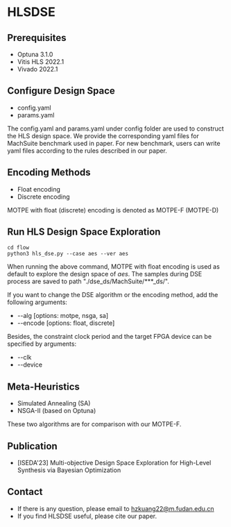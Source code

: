 # HLSDSE

## Prerequisites
- Optuna 3.1.0
- Vitis HLS 2022.1
- Vivado 2022.1

## Configure Design Space
- config.yaml
- params.yaml

The config.yaml and params.yaml under config folder are used to construct the HLS design space. 
We provide the corresponding yaml files for MachSuite benchmark used in paper. 
For new benchmark, users can write yaml files according to the rules described in our paper.

## Encoding Methods
- Float encoding
- Discrete encoding

MOTPE with float (discrete) encoding is denoted as MOTPE-F (MOTPE-D)

## Run HLS Design Space Exploration
```
cd flow
python3 hls_dse.py --case aes --ver aes
```
When running the above command, MOTPE with float encoding is used as default to explore the design space of *aes*.
The samples during DSE process are saved to path "./dse_ds/MachSuite/***_ds/".

If you want to change the DSE algorithm or the encoding method, add the following arguments:
- --alg [options: motpe, nsga, sa]
- --encode [options: float, discrete]

Besides, the constraint clock period and the target FPGA device can be specified by arguments:
- --clk
- --device

## Meta-Heuristics
- Simulated Annealing (SA)
- NSGA-II (based on Optuna)

These two algorithms are for comparison with our MOTPE-F.

## Publication
- [ISEDA'23] Multi-objective Design Space Exploration for High-Level Synthesis via Bayesian Optimization

## Contact
- If there is any question, please email to hzkuang22@m.fudan.edu.cn
- If you find HLSDSE useful, please cite our paper.
